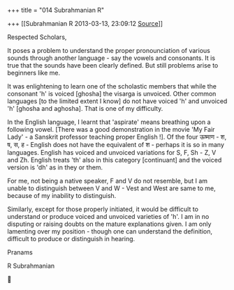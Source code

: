 +++
title = "014 Subrahmanian R"

+++
[[Subrahmanian R	2013-03-13, 23:09:12 [Source](https://groups.google.com/g/samskrita/c/mMWGGw_cB8w)]]



Respected Scholars,

  

It poses a problem to understand the proper pronounciation of various sounds through another language - say the vowels and consonants. It is true that the sounds have been clearly defined. But still problems arise to beginners like me.

  

It was enlightening to learn one of the scholastic members that while the consonant 'h' is voiced \[ghosha\] the visarga is unvoiced. Other common languages \[to the limited extent I know\] do not have voiced 'h' and unvoiced 'h' \[ghosha and aghosha\]. That is one of my difficulty.

  

In the English language, I learnt that 'aspirate' means breathing upon a following vowel. \[There was a good demonstration in the movie 'My Fair Lady' - a Sanskrit professor teaching proper English !\]. Of the four ऊष्माण - श, ष, स, ह - English does not have the equivalent of श - perhaps it is so in many languages. English has voiced and unvoiced variations for S, F, Sh - Z, V and Zh. English treats 'th' also in this category \[continuant\] and the voiced version is 'dh' as in they or them.

  

For me, not being a native speaker, F and V do not resemble, but I am unable to distinguish between V and W - Vest and West are same to me, because of my inability to distinguish.

  

Similarly, except for those properly initiated, it would be difficult to understand or produce voiced and unvoiced varieties of 'h'. I am in no disputing or raising doubts on the mature explanations given. I am only lamenting over my position - though one can understand the definition, difficult to produce or distinguish in hearing.

  

Pranams

R Subrahmanian



